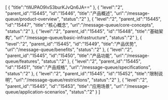 [
	{
		"title":"tWJPAO9lvS3burKJvQn6JA=="
	},
	{
		"level":"2",
		"parent_id":"15445",
		"id":"15446",
		"title":"产品概述",
		"url":"/message-queue/product-overview",
		"status":"2"
	},
	{
		"level":"2",
		"parent_id":"15445",
		"id":"15447",
		"title":"核心概念",
		"url":"/message-queue/core-concepts",
		"status":"2"
	},
	{
		"level":"2",
		"parent_id":"15445",
		"id":"15448",
		"title":"基础架构",
		"url":"/message-queue/basic-infrastructure",
		"status":"2"
	},
	{
		"level":"2",
		"parent_id":"15445",
		"id":"15449",
		"title":"产品优势",
		"url":"/message-queue/benefits",
		"status":"2"
	},
	{
		"level":"2",
		"parent_id":"15445",
		"id":"15450",
		"title":"产品功能",
		"url":"/message-queue/features",
		"status":"2"
	},
	{
		"level":"2",
		"parent_id":"15445",
		"id":"15451",
		"title":"产品规格",
		"url":"/message-queue/specifications",
		"status":"2"
	},
	{
		"level":"2",
		"parent_id":"15445",
		"id":"15452",
		"title":"限制说明",
		"url":"/message-queue/restrictions",
		"status":"2"
	},
	{
		"level":"2",
		"parent_id":"15445",
		"id":"15453",
		"title":"应用场景",
		"url":"/message-queue/application-scenarios",
		"status":"2"
	}
]
